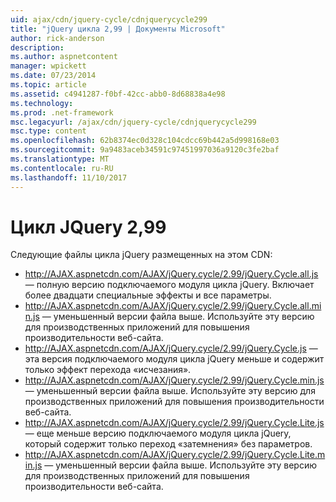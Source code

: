 ```yaml
---
uid: ajax/cdn/jquery-cycle/cdnjquerycycle299
title: "jQuery цикла 2,99 | Документы Microsoft"
author: rick-anderson
description: 
ms.author: aspnetcontent
manager: wpickett
ms.date: 07/23/2014
ms.topic: article
ms.assetid: c4941287-f0bf-42cc-abb0-8d68838a4e98
ms.technology: 
ms.prod: .net-framework
msc.legacyurl: /ajax/cdn/jquery-cycle/cdnjquerycycle299
msc.type: content
ms.openlocfilehash: 62b8374ec0d328c104cdcc69b442a5d998168e03
ms.sourcegitcommit: 9a9483aceb34591c97451997036a9120c3fe2baf
ms.translationtype: MT
ms.contentlocale: ru-RU
ms.lasthandoff: 11/10/2017
---
```

<a name="jquery-cycle-299"></a>Цикл JQuery 2,99
====================
Следующие файлы цикла jQuery размещенных на этом CDN:

- http://AJAX.aspnetcdn.com/AJAX/jQuery.cycle/2.99/jQuery.Cycle.all.js &mdash; полную версию подключаемого модуля цикла jQuery. Включает более двадцати специальные эффекты и все параметры.
- http://AJAX.aspnetcdn.com/AJAX/jQuery.cycle/2.99/jQuery.Cycle.all.min.js &mdash; уменьшенный версии файла выше. Используйте эту версию для производственных приложений для повышения производительности веб-сайта.
- http://AJAX.aspnetcdn.com/AJAX/jQuery.cycle/2.99/jQuery.Cycle.js &mdash; эта версия подключаемого модуля цикла jQuery меньше и содержит только эффект перехода «исчезания».
- http://AJAX.aspnetcdn.com/AJAX/jQuery.cycle/2.99/jQuery.Cycle.min.js &mdash; уменьшенный версии файла выше. Используйте эту версию для производственных приложений для повышения производительности веб-сайта.
- http://AJAX.aspnetcdn.com/AJAX/jQuery.cycle/2.99/jQuery.Cycle.Lite.js &mdash; еще меньше версию подключаемого модуля цикла jQuery, который содержит только переход «затемнения» без параметров.
- http://AJAX.aspnetcdn.com/AJAX/jQuery.cycle/2.99/jQuery.Cycle.Lite.min.js &mdash; уменьшенный версии файла выше. Используйте эту версию для производственных приложений для повышения производительности веб-сайта.
